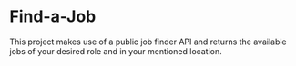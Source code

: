 # Find-a-Job
This project makes use of a public job finder API and returns the available jobs of your desired role and in your mentioned location. 
